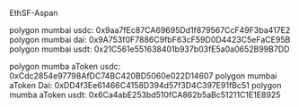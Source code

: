 EthSF-Aspan

polygon mumbai usdc: 0x9aa7fEc87CA69695Dd1f879567CcF49F3ba417E2
polygon mumbai dai: 0x9A753f0F7886C9fbF63cF59D0D4423C5eFaCE95B
polygon mumbai usdt: 0x21C561e551638401b937b03fE5a0a0652B99B7DD

polygon mumba aToken usdc: 0xCdc2854e97798AfDC74BC420BD5060e022D14607
polygon mumbai aToken Dai: 0xDD4f3Ee61466C4158D394d57f3D4C397E91fBc51
polygon mumba aToken usdt: 0x6Ca4abE253bd510fCA862b5aBc51211C1E1E8925
